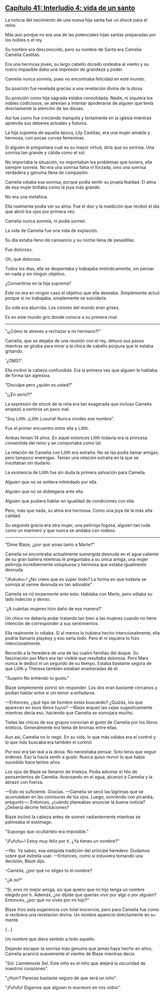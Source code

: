 
## [Capítulo 41: Interludio 4: vida de un santo](https://novelnext.dramanovels.io/nc/son-of-the-hero-king/chapter-41-interlude-4-life-of-a-saint "Capítulo 41: Interludio 4: vida de un santo")


La noticia del nacimiento de una nueva hija santa fue un shock para el reino.

Más aún porque no era una de las potenciales hijas santas preparadas por los nobles o el rey.

Su nombre era desconocido, pero su nombre de Santa era Camelia. Camelia Castitas.

Era una hermosa joven, su largo cabello dorado ondeaba al viento y su rostro impasible daba una impresión de grandeza y poder.

Camelia nunca sonreía, pues no encontraba felicidad en este mundo.

Su posición fue revelada gracias a una revelación divina de la diosa.

Su posición como hija sagrada estaba consolidada. Nadie, ni siquiera los nobles codiciosos, se atrevían a intentar apoderarse de alguien que tenía directamente la atención de las diosas.

Así fue como fue creciendo tranquila y lentamente en la iglesia mientras aprendía sus deberes actuales y futuros.

La hija suprema de aquella época, Lily Castitas, era una mujer amable y hermosa, con pocas curvas femeninas.

Si alguien le preguntara cuál es su mayor virtud, diría que su sonrisa. Una sonrisa tan grande y cálida como el sol.

No importaba la situación, no importaban los problemas que tuviera, ella siempre sonreía. No era una sonrisa falsa ni forzada, sino una sonrisa verdadera y genuina llena de compasión.

Camelia odiaba esa sonrisa, porque podía sentir su propia fealdad. El alma de esa mujer brillaba como la joya más grande.

No era una metáfora.

Ella realmente podía ver su alma. Fue el don y la maldición que recibió el día que abrió los ojos por primera vez.

Camelia nunca sonreía, ni podía sonreír.

La vida de Camelia fue una vida de expiación.

Su día estaba lleno de cansancio y su noche llena de pesadillas.

Fue doloroso.

Oh, qué doloroso.

Todos los días, ella se despertaba y trabajaba metódicamente, sin pensar en nada y sin ningún objetivo.

¿Convertirse en la hija suprema?

Éste no era en ningún caso el objetivo que ella deseaba. Simplemente actuó porque si no trabajaba, simplemente se suicidaría.

Su vida era aburrida. Los colores del mundo eran grises.

Es en este mundo gris donde conoce a su primera rival.

****

"¡¿Cómo te atreves a rechazar a mi hermano?!"

Camelia, que se alejaba de una reunión con el rey, detuvo sus pasos mientras se giraba para mirar a la chica de cabello púrpura que le estaba gritando.

'¿OMS?'

Ella inclinó la cabeza confundida. Era la primera vez que alguien le hablaba de forma tan agresiva.

"Disculpe pero ¿quién es usted?"

"¡¿En serio?!"

La expresión de shock de la niña era tan exagerada que incluso Camelia empezó a sentirse un poco mal.

"Soy Lilith. ¡Lilith Luxuria! Nunca olvides ese nombre".

Fue el primer encuentro entre ella y Lilith.

Ambas tenían 14 años. En aquel entonces Lilith todavía era la princesa consentida del reino y se comportaba como tal.

La relación de Camelia con Lilith era extraña. No se las podía llamar amigas, pero tampoco enemigas. Tenían una relación extraña en la que se insultaban sin dudarlo.

La existencia de Lilith fue sin duda la primera salvación para Camelia.

Alguien que no se sintiera intimidado por ella.

Alguien que no se doblegaría ante ella.

Alguien que pudiera hablar en igualdad de condiciones con ella.

Pero, más que nada, su alma era hermosa. Como una joya de la más alta calidad.

Su segunda gracia era otra mujer, una pelirroja fogosa, alguien tan ruda como un marinero y que nunca se andaba con rodeos.

****

"Dime Blaze, ¿por qué amas tanto a Marte?"

Camelia se encontraba actualmente sumergida desnuda en el agua caliente de su gran bañera mientras le preguntaba a su única amiga, una mujer pelirroja increíblemente voluptuosa y hermosa que estaba igualmente desnuda.

"¡Kukuku~! ¿No crees que es súper lindo? La forma en que todavía se sonroja al verme desnuda es tan adorable".

Camelia se rió torpemente ante esto. Hablaba con Marte, pero odiaba su lado indeciso y denso.

'¿A cuántas mujeres hizo daño de esa manera?'

Un chico no debería andar tratando tan bien a las mujeres cuando no tiene intención de corresponder a sus sentimientos.

Ella realmente lo odiaba. Si al menos lo hubiera hecho intencionalmente, ella podría llamarlo playboy y eso sería todo. Pero él ni siquiera lo hizo intencionalmente.

Recordó a la heredera de una de las cuatro familias del duque. Su fascinación por Mars era tan visible que resultaba dolorosa. Pero Mars nunca le dedicó ni un segundo de su tiempo. Estaba bastante segura de que Lilith y Theresa también estaban enamoradas de él.

"*Suspiro* No entiendo tu gusto."

Blaze simplemente sonrió sin responder. Los dos eran bastante cercanos y podían hablar entre sí sin temor a enfadarse.

—Entonces, ¿qué tipo de hombre estás buscando? ¿Quizás, los que aparecen en esos libros tuyos? —Blaze arqueó las cejas sugestivamente mientras decía eso, haciendo que Camelia se sonrojara mucho.

Todas las chicas de sus grupos conocían el gusto de Camelia por los libros eróticos. Generalmente era tema de bromas entre ellas.

Aun así, Camelia no lo negó. En su vida, lo que más odiaba era el control y lo que más buscaba era también el control.

Por eso era tan leal a la diosa. No necesitaba pensar. Solo tenía que seguir órdenes. Eso la hacía sentir a gusto. Nunca quiso revivir lo que había sucedido hace tantos años.

Los ojos de Blaze se llenaron de tristeza. Podía adivinar el hilo de pensamientos de Camelia. Avanzando en el agua, alcanzó a Camelia y la abrazó con fuerza.

—Esto es suficiente. Gracias. —Camelia se secó las lágrimas que se acumulaban en las comisuras de los ojos. Luego, sonriendo con picardía, preguntó—: Entonces, ¿cuándo planeabas anunciar la buena noticia? ¿Debería decirte felicitaciones?

Blaze inclinó la cabeza antes de sonreír radiantemente mientras se palmeaba el estómago.

"Supongo que ocultártelo era imposible."

"¡Fufufu~! Estoy muy feliz por ti. ¿Ya tienes un nombre?"

—No. Ya sabes, esa estúpida tradición del príncipe heredero. Dudamos sobre qué estrella usar. —Entonces, como si estuviera tomando una decisión, Blaze dijo.

-Camelia, ¿por qué no eliges tú el nombre?

"¿A mí?"

"Sí, eres mi mejor amiga, así que quiero que mi hijo tenga un nombre elegido por ti. Además, ¿no dijiste que querías vivir por algo o por alguien? Entonces, ¿por qué no vives por mi hijo?"

Blaze hizo esta sugerencia con total inocencia, pero para Camelia fue como si recibiera una revelación divina. Un nombre apareció directamente en su mente.

{...}

Un nombre que diera sentido a todo aquello.

Dejando escapar la sonrisa más genuina que jamás haya hecho en años, Camelia acarició suavemente el vientre de Blaze mientras decía.

"Sol. Llamémosle Sol. Este niño es el niño que alejará la oscuridad de nuestros corazones".

"¿Hum? Pareces bastante seguro de que será un niño".

"¡Fufufu! Digamos que alguien lo murmuró en mis oídos".